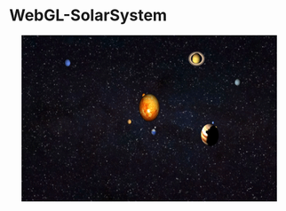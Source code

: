 # WebGL-SolarSystem

<p align="center">
  <img width="460" height="300" src="./Altro/preview.gif">
</p>